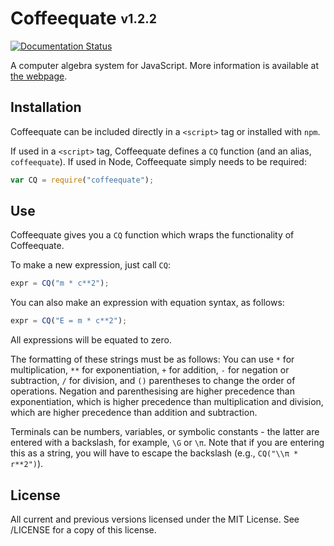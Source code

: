 Coffeequate <sub><sup>v1.2.2</sup></sub>
=============================

[![Documentation Status](https://readthedocs.org/projects/coffeequate/badge/?version=latest)](https://readthedocs.org/projects/coffeequate/?badge=latest)

A computer algebra system for JavaScript. More information is available at [the webpage](http://matthewja.com/Coffeequate).

## Installation
Coffeequate can be included directly in a `<script>` tag or installed with `npm`.

If used in a `<script>` tag, Coffeequate defines a `CQ` function (and an alias, `coffeequate`). If used in Node, Coffeequate simply needs to be required:
```javascript
var CQ = require("coffeequate");
```

## Use
Coffeequate gives you a `CQ` function which wraps the functionality of Coffeequate.

To make a new expression, just call `CQ`:
```javascript
expr = CQ("m * c**2");
```

You can also make an expression with equation syntax, as follows:
```javascript
expr = CQ("E = m * c**2");
```

All expressions will be equated to zero.

The formatting of these strings must be as follows: You can use `*` for multiplication, `**` for exponentiation, `+` for addition, `-` for negation or subtraction, `/` for division, and `()` parentheses to change the order of operations. Negation and parenthesising are higher precedence than exponentiation, which is higher precedence than multiplication and division, which are higher precedence than addition and subtraction.

Terminals can be numbers, variables, or symbolic constants - the latter are entered with a backslash, for example, `\G` or `\π`. Note that if you are entering this as a string, you will have to escape the backslash (e.g., `CQ("\\π * r**2")`).

## License
All current and previous versions licensed under the MIT License. See /LICENSE for a copy of this license.